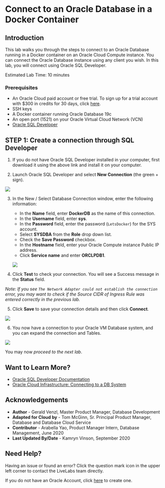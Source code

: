 # Connect to an Oracle Database in a Docker Container

## Introduction

This lab walks you through the steps to connect to an Oracle Database running in a Docker container on an Oracle Cloud Compute instance. You can connect the Oracle Database instance using any client you wish. In this lab, you will connect using Oracle SQL Developer.

Estimated Lab Time: 10 minutes

### Prerequisites

* An Oracle Cloud paid account or free trial. To sign up for a trial account with $300 in credits for 30 days, click [here](http://oracle.com/cloud/free).
* SSH keys
* A Docker container running Oracle Database 19c
* An open port (1521) on your Oracle Virtual Cloud Network (VCN)
* [Oracle SQL Developer](https://www.oracle.com/tools/downloads/sqldev-downloads.html)

## **STEP 1**: Create a connection through SQL Developer

1. If you do not have Oracle SQL Developer installed in your computer, first download it using the above link and install it on your computer.

2. Launch Oracle SQL Developer and select **New Connection** (the green + sign).

  ![](images/sd-create-connection.png " ")

3. In the New / Select Database Connection window, enter the following information:
     * In the **Name** field, enter **DockerDB** as the name of this connection.
     * In the **Username** field, enter **sys**.
     * In the **Password** field, enter the password (`LetsDocker`) for the SYS account.
     * Select **SYSDBA** from the **Role** drop down list.
     * Check the **Save Password** checkbox.
     * In the **Hostname** field, enter your Oracle Compute instance Public IP address.
     * Click **Service name** and enter **ORCLPDB1**.

   ![](images/sd-new-connection.png " ")

4. Click **Test** to check your connection. You will see a Success message in the **Status** field.

  *Note: If you see `The Network Adapter could not establish the connection` error, you may want to check if the Source CIDR of Ingress Rule was entered correctly in the previous lab.*  

5. Click **Save** to save your connection details and then click **Connect**.

  ![](images/sd-save.png " ")

6. You now have a connection to your Oracle VM Database system, and you can expand the connection and Tables.

  ![](images/sd-connected.png " ")

  You may now *proceed to the next lab*.

## Want to Learn More?

* [Oracle SQL Developer Documentation](https://docs.oracle.com/en/database/oracle/sql-developer/)
* [Oracle Cloud Infrastructure: Connecting to a DB System](https://docs.cloud.oracle.com/en-us/iaas/Content/Database/Tasks/connectingDB.htm)

## Acknowledgements
* **Author** - Gerald Venzl, Master Product Manager, Database Development
* **Adapted for Cloud by** -  Tom McGinn, Sr. Principal Product Manager, Database and Database Cloud Service
* **Contributor** - Arabella Yao, Product Manager Intern, Database Management, June 2020
* **Last Updated By/Date** - Kamryn Vinson, September 2020


## Need Help?  
Having an issue or found an error?  Click the question mark icon in the upper left corner to contact the LiveLabs team directly.

If you do not have an Oracle Account, click [here](https://profile.oracle.com/myprofile/account/create-account.jspx) to create one. 
